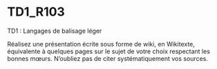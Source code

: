 # TD1_R103
TD1 : Langages de balisage léger

Réalisez une présentation écrite sous forme de wiki, en Wikitexte, équivalente à quelques pages sur le sujet de votre choix respectant les bonnes mœurs. 
N’oubliez pas de citer systématiquement vos sources. 
